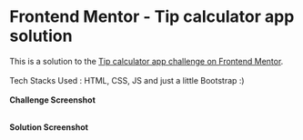 # Frontend Mentor - Tip calculator app solution

This is a solution to the [Tip calculator app challenge on Frontend Mentor](https://www.frontendmentor.io/challenges/tip-calculator-app-ugJNGbJUX).
<br><br>
Tech Stacks Used : HTML, CSS, JS and just a little Bootstrap :)<br>
<br>**Challenge Screenshot**<br>

<br>**Solution Screenshot**<br>
